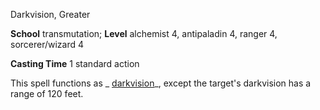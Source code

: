 Darkvision, Greater

**School** transmutation; **Level** alchemist 4, antipaladin 4, ranger 4, sorcerer/wizard 4

**Casting Time** 1 standard action

This spell functions as _ [darkvision](spells/darkvision.md#_darkvision)_, except the target's darkvision has a range of 120 feet.

